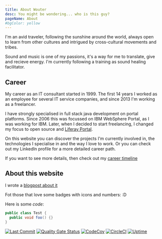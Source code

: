 ```yaml
---
title: About Wouter
desc: You might be wondering... who is this guy?
pageName: About
#bgColor: yellow
---
```


I'm an avid traveler, following the sunshine around the world, always open to learn from other cultures and intrigued by cross-cultural movements and tribes.

Sound and music is one of my passions, it's a way for me to translate, give and recieve energy. I'm currently following a training as sound healing facilitator.

## Career

My career as an IT consultant started in 1999. The first 14 years I worked as an employee for several IT service companies, and since 2013 I'm working as a freelancer.

I have strongly specialised in full stack java development on portal platforms.
Since 2006 this was focussed on IBM WebSphere Portal, as I was working for IBM.
Later, when I decided to start freelancing, I changed my focus to open source and [Liferay Portal](https://www.liferay.com/).

On this website you can discover the projects I'm currently involved in, the technologies I specialise in and the way I love to work.
Or you can check out my LinkedIn profile for a more detailed career path.

If you want to see more details, then check out my [career timeline](/career)

## About this website

I wrote a [blogpost about it](/blog/new-website)

Fot those that love some badges with icons and numbers: :D

Here is some *code*:

```java
public class Test {
  public void foo() {}
}
```

[![Last Commit](https://badgen.net/github/last-commit/vernaillen/vernaillen.dev?icon=github)](https://github.com/vernaillen/vernaillen.dev/commits/master)
[![Quality Gate Status](https://sonarcloud.io/api/project_badges/measure?project=vernaillen.dev&metric=alert_status)](https://sonarcloud.io/summary/new_code?id=vernaillen.dev)
[![CodeCov](https://badgen.net/codecov/c/github/vernaillen/vernaillen.dev?icon=codecov)](https://codecov.io/gh/vernaillen/vernaillen.dev)
[![CircleCI](https://badgen.net/circleci/github/vernaillen/vernaillen.dev?icon=circleci)](https://circleci.com/gh/vernaillen/vernaillen.dev)
[![Uptime](https://badgen.net/uptime-robot/month/m784344425-1a8650bdb79223d01d1a32a1?icon=vercel)](https://stats.uptimerobot.com/5J0vsM4vA)
